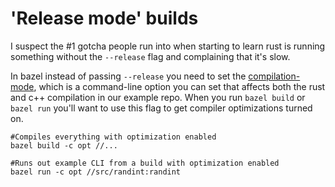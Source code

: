 # 'Release mode' builds

I suspect the #1 gotcha people run into when starting to learn rust is running something without the `--release` flag and complaining that it's slow.

In bazel instead of passing `--release` you need to set the [compilation-mode](https://bazel.build/docs/user-manual#compilation-mode), which is a command-line option you can set that affects both the rust and c++ compilation in our example repo. When you run `bazel build` or `bazel run` you'll want to use this flag to get compiler optimizations turned on.
```shell
#Compiles everything with optimization enabled
bazel build -c opt //...
```

```shell
#Runs out example CLI from a build with optimization enabled
bazel run -c opt //src/randint:randint
```